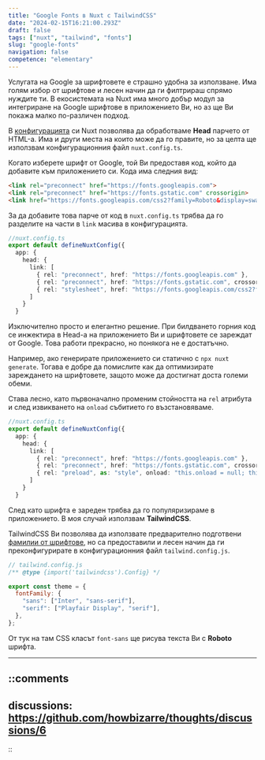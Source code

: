 ```yaml
---
title: "Google Fonts в Nuxt с TailwindCSS"
date: "2024-02-15T16:21:00.293Z"
draft: false
tags: ["nuxt", "tailwind", "fonts"]
slug: "google-fonts"
navigation: false
competence: "elementary"
---
```


Услугата на Google за шрифтовете е страшно удобна за използване. Има голям избор от шрифтове и лесен начин да ги филтрираш спрямо нуждите ти. В екосистемата на Nuxt има много добър модул за интегриране на Google шрифтове в приложението Ви, но аз ще Ви покажа малко по-различен подход.

<!--more-->

В [конфигурацията](https://nuxt.com/docs/api/nuxt-config#head) си Nuxt позволява да обработваме **Head** парчето от HTML-а. Има и други места на които може да го правите, но за целта ще използвам конфигурационния файл `nuxt.config.ts`.

Когато изберете шрифт от Google, той Ви предоставя код, който да добавите към приложението си. Кода има следния вид:

```html
<link rel="preconnect" href="https://fonts.googleapis.com">
<link rel="preconnect" href="https://fonts.gstatic.com" crossorigin>
<link href="https://fonts.googleapis.com/css2?family=Roboto&display=swap" rel="stylesheet">
```

За да добавите това парче от код в `nuxt.config.ts` трябва да го разделите на части в `link` масива в конфигурацията.

```typescript
//nuxt.config.ts
export default defineNuxtConfig({
  app: {
    head: {
      link: [
        { rel: "preconnect", href: "https://fonts.googleapis.com" },
        { rel: "preconnect", href: "https://fonts.gstatic.com", crossorigin: "" },
        { rel: "stylesheet", href: "https://fonts.googleapis.com/css2?family=Roboto&display=swap" }
      ]
    }
  }
```

Изключително просто и елегантно решение. При билдването горния код се инжектира в Head-а на приложението Ви и шрифтовете се зареждат от Google. Това работи прекрасно, но понякога не е достатъчно.

Например, ако генерирате приложението си статично с `npx nuxt generate`. Тогава е добре да помислите как да оптимизирате зареждането на шрифтовете, защото може да достигнат доста големи обеми.

Става лесно, като първоначално променим стойността на `rel` атрибута и след извикването на `onload` събитието го възстановяваме.

```typescript
//nuxt.config.ts
export default defineNuxtConfig({
  app: {
    head: {
      link: [
        { rel: "preconnect", href: "https://fonts.googleapis.com" },
        { rel: "preconnect", href: "https://fonts.gstatic.com", crossorigin: "" },
        { rel: "preload", as: "style", onload: "this.onload = null; this.rel = 'stylesheet';", href: "https://fonts.googleapis.com/css2?family=Roboto&display=swap" }
      ]
    }
  }
```

След като шрифта е зареден трябва да го популяризираме в приложението. В моя случай използвам **TailwindCSS**.

TailwindCSS Ви позволява да използвате предварително подготвени [фамилии от шрифтове](https://tailwindcss.com/docs/font-family), но са предоставили и лесен начин да ги преконфигурирате в конфигурационния файл `tailwind.config.js`.

```javascript
// tailwind.config.js
/** @type {import('tailwindcss').Config} */

export const theme = {
  fontFamily: {
    "sans": ["Inter", "sans-serif"],
    "serif": ["Playfair Display", "serif"],
  },
};
```

От тук на там CSS класът `font-sans` ще рисува текста Ви с **Roboto** шрифта.

---

::comments
---
discussions: https://github.com/howbizarre/thoughts/discussions/6
---
::